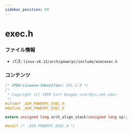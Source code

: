 ```yaml
---
sidebar_position: 69
---
```

# exec.h

### ファイル情報

- パス: `linux-v6.12/arch/powerpc/include/asm/exec.h`

### コンテンツ

```h
/* SPDX-License-Identifier: GPL-2.0 */
/*
 * Copyright (C) 1999 Cort Dougan <cort@cs.nmt.edu>
 */
#ifndef _ASM_POWERPC_EXEC_H
#define _ASM_POWERPC_EXEC_H

extern unsigned long arch_align_stack(unsigned long sp);

#endif /* _ASM_POWERPC_EXEC_H */

```
